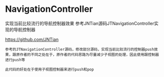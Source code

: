 # NavigationController
实现当前比较流行的导航控制器效果
参考JNTian源码JTNavigationController实现的导航控制器

https://github.com/JNTian

    参考的JTNavigationController源码，修改部分源码，实现当前比较流行的控制器push效果，跟原作者的不同之处在于，原作者的代码思路为尽量减少子视图的处理，因此使用跟控制器进行push等

    此代码的好处在于使用子视图控制器来进行push和pop
